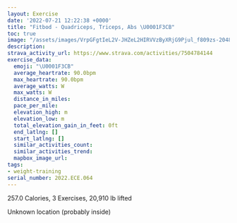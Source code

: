 ```yaml
---
layout: Exercise
date: '2022-07-21 12:22:38 +0000'
title: "Fitbod - Quadriceps, Triceps, Abs \U0001F3CB️"
toc: true
image: "/assets/images/VrpGFgtIeL2V-JHZeL2HIRVVzByXRjG9Pjul_f809zs-2048x1152.jpg.jpeg"
description:
strava_activity_url: https://www.strava.com/activities/7504784144
exercise_data:
  emoji: "\U0001F3CB️"
  average_heartrate: 90.0bpm
  max_heartrate: 90.0bpm
  average_watts: W
  max_watts: W
  distance_in_miles:
  pace_per_mile:
  elevation_high: m
  elevation_low: m
  total_elevation_gain_in_feet: 0ft
  end_latlng: []
  start_latlng: []
  similar_activities_count:
  similar_activities_trend:
  mapbox_image_url:
tags:
- weight-training
serial_number: 2022.ECE.064
---
```

257.0 Calories, 3 Exercises, 20,910 lb lifted

Unknown location (probably inside)

